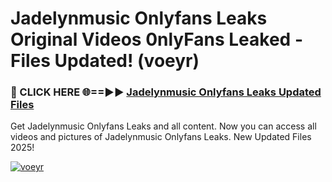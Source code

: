 # Jadelynmusic Onlyfans Leaks Original Videos 0nlyFans Leaked - Files Updated! (voeyr)

<h3>🔴 CLICK HERE 🌐==►► <a href="https://tinyurl.com/x26r9saj" rel="nofollow">Jadelynmusic Onlyfans Leaks Updated Files</a></h3>

Get Jadelynmusic Onlyfans Leaks and all content. Now you can access all videos and pictures of Jadelynmusic Onlyfans Leaks. New Updated Files 2025!

[![voeyr](https://i.imgur.com/LkgZPqh.gif)](https://tinyurl.com/x26r9saj)

